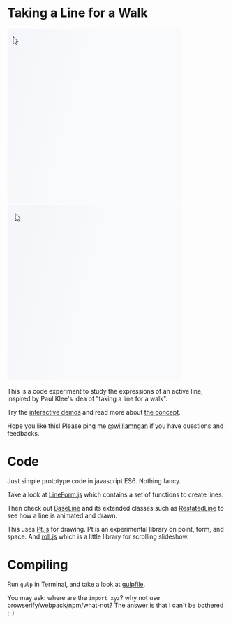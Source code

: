# Taking a Line for a Walk

![a drawing gif](./images/hatch.gif) ![a drawing gif](./images/overlap.gif)

This is a code experiment to study the expressions of an active line, inspired by Paul Klee's idea of "taking a line for a walk".

Try the [interactive demos](http://williamngan.github.io/line/) and read more about [the concept](https://medium.com/@williamngan/6fd947acb227).

Hope you like this! Please ping me [@williamngan](https://twitter.com/williamngan) if you have questions and feedbacks.

# Code
Just simple prototype code in javascript ES6. Nothing fancy.

Take a look at [LineForm.js](https://github.com/williamngan/line/blob/master/src/js/lines/LineForm.js) which contains a set of functions to create lines.

Then check out [BaseLine](https://github.com/williamngan/line/blob/master/src/js/lines/BaseLine.js) and its extended classes such as [RestatedLine](https://github.com/williamngan/line/blob/master/src/js/lines/RestatedLine.js) to see how a line is animated and drawn.

This uses [Pt.js](https://github.com/williamngan/pt) for drawing. Pt is an experimental library on point, form, and space. And [roll.js](https://github.com/williamngan/roll) which is a little library for scrolling slideshow.


# Compiling
Run `gulp` in Terminal, and take a look at [gulpfile](https://github.com/williamngan/line/blob/master/gulpfile.js).

You may ask: where are the `import xyz`? why not use browserify/webpack/npm/what-not? The answer is that I can't be bothered ;-)
